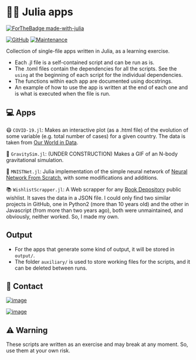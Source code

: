 # 👨‍💻 Julia apps

[![ForTheBadge made-with-julia](https://forthebadge.com/images/badges/made-with-julia.svg)](https://julialang.org)

[![GitHub](https://img.shields.io/github/license/Ezequiel92/julia_apps?style=flat&logo=GNU&labelColor=2B2D2F)](https://github.com/Ezequiel92/julia_apps/blob/main/LICENSE) [![Maintenance](https://img.shields.io/maintenance/yes/2021?style=flat)](mailto:lozano.ez@gmail.com)

Collection of single-file apps written in Julia, as a learning exercise.

- Each .jl file is a self-contained script and can be run as is.
- The .toml files contain the dependencies for all the scripts. See the `using` at the beginning of each script for the individual dependencies.  
- The functions within each app are documented using docstrings. 
- An example of how to use the app is written at the end of each one and is what is executed when the file is run. 

## 💻 Apps

😷 `COVID-19.jl`: Makes an interactive plot (as a .html file) of the evolution of some variable (e.g. total number of cases) for a given country. The data is taken from [Our World in Data](https://github.com/owid/covid-19-data).

🌌 `GravitySim.jl`: (UNDER CONSTRUCTION) Makes a GIF of an N-body gravitational simulation.

🤖 `MNISTNet.jl`: Julia implementation of the simple neural network of [Neural Network From Scratch](https://github.com/Bot-Academy/NeuralNetworkFromScratch), with some modifications and additions.

📚 `WishlistScrapper.jl`: A Web scrapper for any [Book Depository](https://www.bookdepository.com) public wishlist. It saves the data in a JSON file. I could only find two similar projects in GitHub, one in Python2 (more than 10 years old) and the other in Javascript (from more than two years ago), both were unmaintained, and obviously, neither worked. So, I made my own.

## Output

- For the apps that generate some kind of output, it will be stored in `output/`.
- The folder `auxiliary/` is used to store working files for the scripts, and it can be deleted between runs.

## 📣 Contact

[![image](https://img.shields.io/badge/Gmail-D14836?style=for-the-badge&logo=gmail&logoColor=white)](mailto:lozano.ez@gmail.com)

[![image](https://img.shields.io/badge/Microsoft_Outlook-0078D4?style=for-the-badge&logo=microsoft-outlook&logoColor=white)](mailto:lozano.ez@outlook.com)

## ⚠️ Warning

These scripts are written as an exercise and may break at any moment. So, use them at your own risk.
